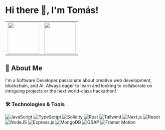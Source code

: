 # Hi there 👋, I'm Tomás!

<table align="center">
  <tr>
    <td><img src="https://media4.giphy.com/media/v1.Y2lkPTc5MGI3NjExMTlqejE2ZW5hNWY2b2hkenU4Yzc3MW91ODZyMGt2c3RoNWg5cXhiNyZlcD12MV9pbnRlcm5hbF9naWZfYnlfaWQmY3Q9Zw/SYHz66JfYHbBtZXjHy/giphy.gif" width="100"/></td>
    <td><img src="https://i.giphy.com/media/8vFcxFISPW1payx0aB/giphy.webp" width="100"/></td>
  </tr>
</table>

## 🚀 About Me
I'm a Software Developer passionate about creative web development, blockchain, and AI. Always eager to learn and looking to collaborate on intriguing projects or the next world-class hackathon!

### 🛠️ Technologies & Tools

![JavaScript](https://img.shields.io/badge/Code-JavaScript-informational?style=flat&logo=javascript&logoColor=white&color=blue)
![TypeScript](https://img.shields.io/badge/Code-TypeScript-informational?style=flat&logo=typescript&logoColor=white&color=blue)
![Solidity](https://img.shields.io/badge/Code-Solidity-informational?style=flat&logo=solidity&logoColor=white&color=blue)
![Rust](https://img.shields.io/badge/Code-Rust-informational?style=flat&logo=rust&logoColor=white&color=blue)
![Tailwind](https://img.shields.io/badge/Tool-Tailwind-informational?style=flat&logo=tailwind-css&logoColor=white&color=green)
![Next.js](https://img.shields.io/badge/Framework-Next.js-informational?style=flat&logo=next.js&logoColor=white&color=yellowgreen)
![React](https://img.shields.io/badge/Library-React-informational?style=flat&logo=react&logoColor=white&color=yellowgreen)
![NodeJS](https://img.shields.io/badge/Tool-NodeJS-informational?style=flat&logo=node.js&logoColor=white&color=green)
![Express.js](https://img.shields.io/badge/Framework-Express.js-informational?style=flat&logo=express&logoColor=white&color=yellowgreen)
![MongoDB](https://img.shields.io/badge/Database-MongoDB-informational?style=flat&logo=mongodb&logoColor=white&color=green)
![GSAP](https://img.shields.io/badge/Library-GSAP-informational?style=flat&logo=greensock&logoColor=white&color=yellowgreen)
![Framer Motion](https://img.shields.io/badge/Library-Framer_Motion-informational?style=flat&logo=framer&logoColor=white&color=yellowgreen)

</div>
